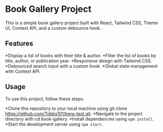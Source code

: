 # Book Gallery Project

This is a simple book gallery project built with React, Tailwind CSS, Theme UI, Context API, and a custom debounce hook.

## Features

*Display a list of books with their title & author.
*Filter the list of books by title, author, or publication year.
*Responsive design with Tailwind CSS.
*Debounced search input with a custom hook.
\*Global state management with Context API.

## Usage

To use this project, follow these steps:

*Clone this repository to your local machine using git clone https://github.com/Tobbs101/bera-test.git.
*Navigate to the project directory with cd book-gallery.
*Install dependencies using `npm install`.
*Start the development server using `npm start`.
